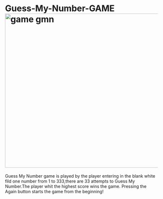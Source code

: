 # Guess-My-Number-GAME<img width="508" alt="game gmn" src="https://user-images.githubusercontent.com/96592956/170329784-3e4fbb7e-377b-470a-a518-0f5acb8bba28.png">
Guess My Number game is played by the player entering in the blank white fild one number from 1 to 333,there are 33 attempts to Guess My Number.The player whit the highest score wins the game.
Pressing the Again button starts the game from the beginning!

